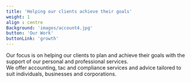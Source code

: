 ```yaml
---
title: 'Helping our clients achieve their goals'
weight: 1
align : centre
Background: 'images/account4.jpg'
button: 'Our Work'
buttonLink: 'growth'
---
```


Our focus is on helping our clients to plan and achieve their goals with the support of our personal and professional services.  
We offer accounting, tac and compliance services and advice tailored to suit individuals, businesses and corporations.

